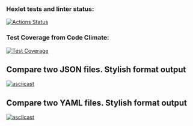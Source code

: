 ### Hexlet tests and linter status:
[![Actions Status](https://github.com/nokrepilov/frontend-project-46/actions/workflows/hexlet-check.yml/badge.svg)](https://github.com/nokrepilov/frontend-project-46/actions)


### Test Coverage from Code Climate:
[![Test Coverage](6346f5a29812f74d2a199e8ba0c8b61b932ff10c5d45d06018569f2b140270fe)](https://codeclimate.com/github/nokrepilov/frontend-project-46)


## Compare two JSON files. Stylish format output

[![asciicast](https://asciinema.org/a/SEJ3OCsU4ok5T9QwEnDEN4tzf.png)](https://asciinema.org/a/SEJ3OCsU4ok5T9QwEnDEN4tzf)

## Compare two YAML files. Stylish format output
[![asciicast](https://asciinema.org/a/f1qbbKmAeHHeR8rTAKyZjCcXe.png)](https://asciinema.org/a/f1qbbKmAeHHeR8rTAKyZjCcXe) 